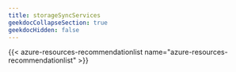 ```yaml
---
title: storageSyncServices
geekdocCollapseSection: true
geekdocHidden: false
---
```


{{< azure-resources-recommendationlist name="azure-resources-recommendationlist" >}}


